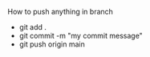 How to push anything in branch 

- git add .
- git commit -m "my commit message"
- git push origin main 


